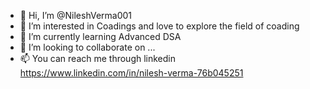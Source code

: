 - 👋 Hi, I’m @NileshVerma001
- 👀 I’m interested in Coadings and love to explore the field of coading
- 🌱 I’m currently learning Advanced DSA 
- 💞️ I’m looking to collaborate on ...
- 📫 You can reach me through linkedin https://www.linkedin.com/in/nilesh-verma-76b045251

<!---
NileshVerma001/NileshVerma001 is a ✨ special ✨ repository because its `README.md` (this file) appears on your GitHub profile.
You can click the Preview link to take a look at your changes.
--->

